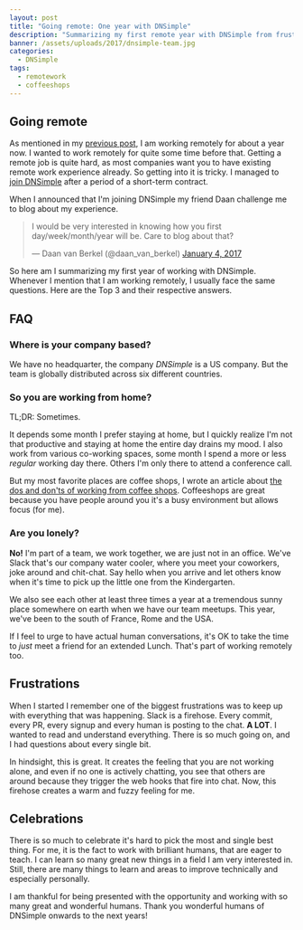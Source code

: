 ```yaml
---
layout: post
title: "Going remote: One year with DNSimple"
description: "Summarizing my first remote year with DNSimple from frustrations to celebrations."
banner: /assets/uploads/2017/dnsimple-team.jpg
categories:
  - DNSimple
tags:
  - remotework
  - coffeeshops
---
```


## Going remote
As mentioned in my [previous post](/2017/jimdoquit-one-year-later), I am working remotely for about a year now. I wanted to work remotely for quite some time before that. Getting a remote job is quite hard, as most companies want you to have existing remote work experience already. So getting into it is tricky. I managed to [join DNSimple](https://blog.dnsimple.com/2017/02/welcome-ole/) after a period of a short-term contract.

When I announced that I'm joining DNSimple my friend Daan challenge me to blog about my experience.

<blockquote class="twitter-tweet" data-conversation="none" data-lang="en"><p lang="en" dir="ltr">I would be very interested in knowing how you first day/week/month/year will be. Care to blog about that?</p>&mdash; Daan van Berkel (@daan_van_berkel) <a href="https://twitter.com/daan_van_berkel/status/816652787555729408?ref_src=twsrc%5Etfw">January 4, 2017</a></blockquote> <script async src="https://platform.twitter.com/widgets.js" charset="utf-8"></script>

So here am I summarizing my first year of working with DNSimple. Whenever I mention that I am working remotely, I usually face the same questions. Here are the Top 3 and their respective answers.

## FAQ

### Where is your company based?
We have no headquarter, the company _DNSimple_ is a US company. But the team is globally distributed across six different countries.

### So you are working from home?
TL;DR: Sometimes.

It depends some month I prefer staying at home, but I quickly realize I'm not that productive and staying at home the entire day drains my mood. I also work from various co-working spaces, some month I spend a more or less _regular_ working day there. Others I'm only there to attend a conference call.

But my most favorite places are coffee shops, I wrote an article about [the dos and don'ts of working from coffee shops](https://blog.dnsimple.com/2017/03/working-in-coffeeshops/). Coffeeshops are great because you have people around you it's a busy environment but allows focus (for me).

### Are you lonely?
**No!** I'm part of a team, we work together, we are just not in an office. We've Slack that's our company water cooler, where you meet your coworkers, joke around and chit-chat. Say hello when you arrive and let others know when it's time to pick up the little one from the Kindergarten.

We also see each other at least three times a year at a tremendous sunny place somewhere on earth when we have our team meetups. This year, we've been to the south of France, Rome and the USA.

If I feel to urge to have actual human conversations, it's OK to take the time to _just_ meet a friend for an extended Lunch. That's part of working remotely too.

## Frustrations

When I started I remember one of the biggest frustrations was to keep up with everything that was happening. Slack is a firehose. Every commit, every PR, every signup and every human is posting to the chat. **A LOT**. I wanted to read and understand everything. There is so much going on, and I had questions about every single bit.

In hindsight, this is great. It creates the feeling that you are not working alone, and even if no one is actively chatting, you see that others are around because they trigger the web hooks that fire into chat. Now, this firehose creates a warm and fuzzy feeling for me.

## Celebrations

There is so much to celebrate it's hard to pick the most and single best thing. For me, it is the fact to work with brilliant humans, that are eager to teach. I can learn so many great new things in a field I am very interested in. Still, there are many things to learn and areas to improve technically and especially personally.

I am thankful for being presented with the opportunity and working with so many great and wonderful humans. Thank you wonderful humans of DNSimple onwards to the next years!
